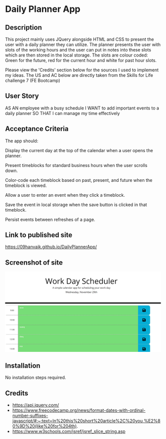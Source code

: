# Daily Planner App

## Description
This project mainly uses JQuery alongside HTML and CSS to present the user with a daily planner they can utilize. The planner presents the user with slots of the working hours and the user can put in notes into these slots which are then stored in the local storage. The slots are colour coded: Green for the future, red for the current hour and white for past hour slots.

Please view the 'Credits' section below for the sources I used to implement my ideas. The US and AC below are directly taken from the Skills for Life challenge 7 (FE Bootcamp)

## User Story
AS AN employee with a busy schedule
I WANT to add important events to a daily planner
SO THAT I can manage my time effectively

## Acceptance Criteria
The app should:

Display the current day at the top of the calendar when a user opens the planner.

Present timeblocks for standard business hours when the user scrolls down.

Color-code each timeblock based on past, present, and future when the timeblock is viewed.

Allow a user to enter an event when they click a timeblock.

Save the event in local storage when the save button is clicked in that timeblock.

Persist events between refreshes of a page.

## Link to published site
https://09hanvaik.github.io/DailyPlannerApp/

## Screenshot of site
![Screenshot of my site](./images/site.jpg)

## Installation

No installation steps required.

## Credits
* https://api.jquery.com/
* https://www.freecodecamp.org/news/format-dates-with-ordinal-number-suffixes-javascript/#:~:text=In%20this%20short%20article%2C%20you,%E2%80%9D%20(like%20for%204th).
* https://www.w3schools.com/jsref/jsref_slice_string.asp